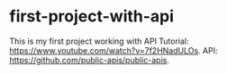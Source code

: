 # first-project-with-api
This is my first project working with API
Tutorial: https://www.youtube.com/watch?v=7f2HNadULOs.
API: https://github.com/public-apis/public-apis.


